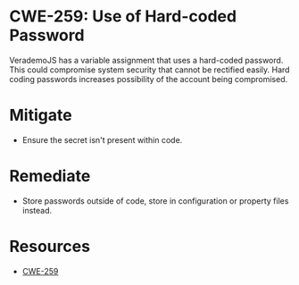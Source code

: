 # CWE-259: Use of Hard-coded Password
VerademoJS has a variable assignment that uses a hard-coded password. This could compromise system security that cannot be rectified easily. Hard coding passwords increases possibility of the account being compromised.

# Mitigate
* Ensure the secret isn't present within code.

# Remediate
* Store passwords outside of code, store in configuration or property files instead.

# Resources 
* [CWE-259](https://cwe.mitre.org/data/definitions/259.html) 